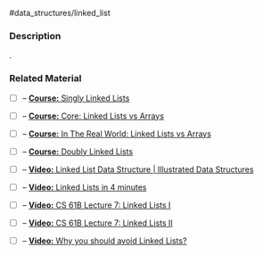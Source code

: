 #data_structures/linked_list

### Description

.
### Related Material

- [ ] – [**Course:** Singly Linked Lists](https://www.coursera.org/lecture/data-structures/singly-linked-lists-kHhgK)
- [ ] – [**Course:** Core: Linked Lists vs Arrays](https://www.coursera.org/lecture/data-structures-optimizing-performance/core-linked-lists-vs-arrays-rjBs9)
- [ ] – [**Course:** In The Real World: Linked Lists vs Arrays](https://www.coursera.org/lecture/data-structures-optimizing-performance/in-the-real-world-lists-vs-arrays-QUaUd)
- [ ] – [**Course:** Doubly Linked Lists](https://www.coursera.org/lecture/data-structures/doubly-linked-lists-jpGKD)

- [ ] – [**Video:** Linked List Data Structure | Illustrated Data Structures](https://www.youtube.com/watch?v=odW9FU8jPRQ)
- [ ] – [**Video:** Linked Lists in 4 minutes](https://www.youtube.com/watch?v=F8AbOfQwl1c)
- [ ] – [**Video:** CS 61B Lecture 7: Linked Lists I](https://archive.org/details/ucberkeley_webcast_htzJdKoEmO0)
- [ ] – [**Video:** CS 61B Lecture 7: Linked Lists II](https://archive.org/details/ucberkeley_webcast_-c4I3gFYe3w)
- [ ] – [**Video:** Why you should avoid Linked Lists?](https://www.youtube.com/watch?v=YQs6IC-vgmo)


